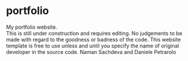 # portfolio
My portfolio website.
<br>
This is still under construction and requires editing. 
No judgements to be made with regard to the goodness or badness of the code.
This website template is free to use unless and until you specify the name of original developer in the source code.
Naman Sachdeva and 
Daniele Petrarolo

